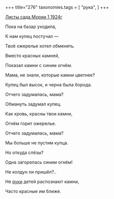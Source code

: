 +++
title="276"
taxonomies.tags = [
 "рука",
]
+++

[Листы сада Мории 1 1924г](/agni/1924)

Пока на базар уходила,   

К нам купец постучал —    

Твоё ожерелье хотел обменять.   

Вместо красных камней,   

Показал камни с синим огнём.   

Мама, не знали, которые камни цветнее?   

Купец был высок, и черна была борода.   

Отчего задумалась, мама?   

Обмануть задумал купец.   

Как кровь, красны твои камни,   

Огнём горит ожерелье.   

Отчего задумалась, мама?   

Мы больше не пустим купца.   

Но откуда слёзы?   

Одна загорелась синим огнём!   

Не колдун ли пришёл?..   

Не [руки](/tags/рука) детей распознают камни,   

Часто красные им ближе.   

